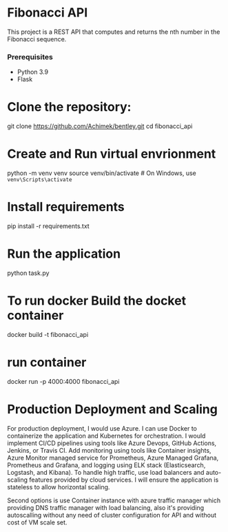 # Fibonacci API

This project is a REST API that computes and returns the nth number in the Fibonacci sequence.


### Prerequisites

- Python 3.9
- Flask

# Clone the repository:


git clone https://github.com/Achimek/bentley.git
cd fibonacci_api

# Create and Run virtual envrionment 
python -m venv venv
source venv/bin/activate  # On Windows, use `venv\Scripts\activate`

# Install requirements
pip install -r requirements.txt

# Run the application
python task.py


# To run docker Build the docket container
docker build -t fibonacci_api

# run container

docker run -p 4000:4000 fibonacci_api

# Production Deployment and Scaling
For production deployment, I would use Azure. I can use Docker to containerize the application and Kubernetes for orchestration. I would implement CI/CD pipelines using tools like Azure Devops, GitHub Actions, Jenkins, or Travis CI. Add monitoring using tools like Container insights, Azure Monitor managed service for Prometheus, Azure Managed Grafana, Prometheus and Grafana, and logging using ELK stack (Elasticsearch, Logstash, and Kibana).
To handle high traffic, use load balancers and auto-scaling features provided by cloud services. I will ensure the application is stateless to allow horizontal scaling.

Second options is use Container instance with azure traffic manager which providing DNS traffic manager with load balancing, also it's providing autoscalling without any need of cluster configuration for API and without cost of VM scale set.